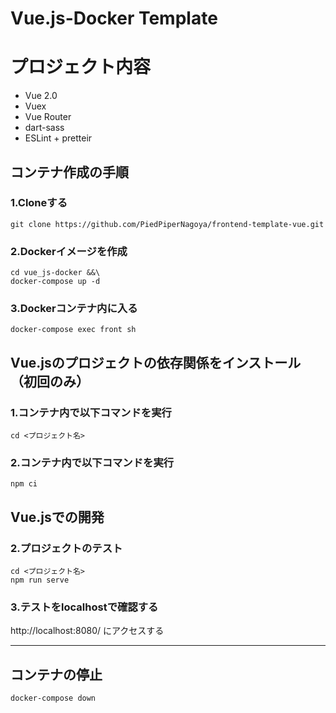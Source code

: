 # Vue.js-Docker Template

# プロジェクト内容
- Vue 2.0
- Vuex
- Vue Router
- dart-sass
- ESLint + pretteir

## コンテナ作成の手順
### 1.Cloneする
```
git clone https://github.com/PiedPiperNagoya/frontend-template-vue.git
```
### 2.Dockerイメージを作成
```
cd vue_js-docker &&\
docker-compose up -d
```
### 3.Dockerコンテナ内に入る
```
docker-compose exec front sh
```
## Vue.jsのプロジェクトの依存関係をインストール（初回のみ）
### 1.コンテナ内で以下コマンドを実行
```
cd <プロジェクト名>
```
### 2.コンテナ内で以下コマンドを実行
```
npm ci
```

## Vue.jsでの開発
### 2.プロジェクトのテスト
```
cd <プロジェクト名>
npm run serve
```
### 3.テストをlocalhostで確認する
http://localhost:8080/ にアクセスする

---

## コンテナの停止
```
docker-compose down
```
